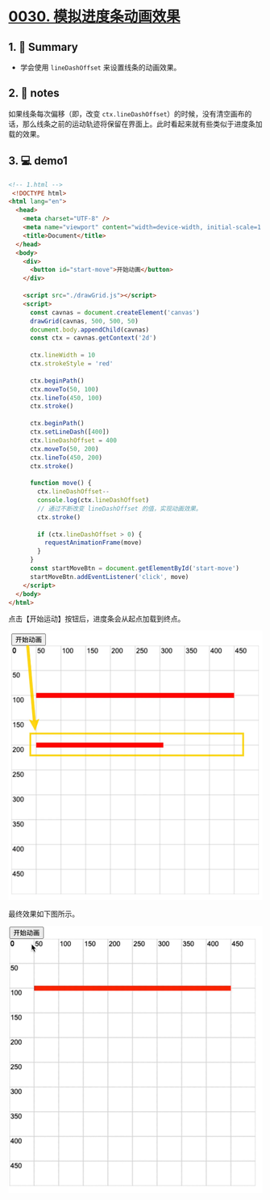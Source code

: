 # [0030. 模拟进度条动画效果](https://github.com/Tdahuyou/canvas/tree/main/0030.%20%E6%A8%A1%E6%8B%9F%E8%BF%9B%E5%BA%A6%E6%9D%A1%E5%8A%A8%E7%94%BB%E6%95%88%E6%9E%9C)

<!-- region:toc -->

<!-- endregion:toc -->

## 1. 📝 Summary

- 学会使用 `lineDashOffset` 来设置线条的动画效果。

## 2. 📒 notes

如果线条每次偏移（即，改变 `ctx.lineDashOffset`）的时候，没有清空画布的话，那么线条之前的运动轨迹将保留在界面上。此时看起来就有些类似于进度条加载的效果。

## 3. 💻 demo1

```html
<!-- 1.html -->
 <!DOCTYPE html>
<html lang="en">
  <head>
    <meta charset="UTF-8" />
    <meta name="viewport" content="width=device-width, initial-scale=1.0" />
    <title>Document</title>
  </head>
  <body>
    <div>
      <button id="start-move">开始动画</button>
    </div>

    <script src="./drawGrid.js"></script>
    <script>
      const cavnas = document.createElement('canvas')
      drawGrid(cavnas, 500, 500, 50)
      document.body.appendChild(cavnas)
      const ctx = cavnas.getContext('2d')

      ctx.lineWidth = 10
      ctx.strokeStyle = 'red'

      ctx.beginPath()
      ctx.moveTo(50, 100)
      ctx.lineTo(450, 100)
      ctx.stroke()

      ctx.beginPath()
      ctx.setLineDash([400])
      ctx.lineDashOffset = 400
      ctx.moveTo(50, 200)
      ctx.lineTo(450, 200)
      ctx.stroke()

      function move() {
        ctx.lineDashOffset--
        console.log(ctx.lineDashOffset)
        // 通过不断改变 lineDashOffset 的值，实现动画效果。
        ctx.stroke()

        if (ctx.lineDashOffset > 0) {
          requestAnimationFrame(move)
        }
      }
      const startMoveBtn = document.getElementById('start-move')
      startMoveBtn.addEventListener('click', move)
    </script>
  </body>
</html>
```

点击【开始运动】按钮后，进度条会从起点加载到终点。

![](md-imgs/2024-10-04-11-03-20.png)

最终效果如下图所示。

![](md-imgs/模拟进度条动画效果.gif)
